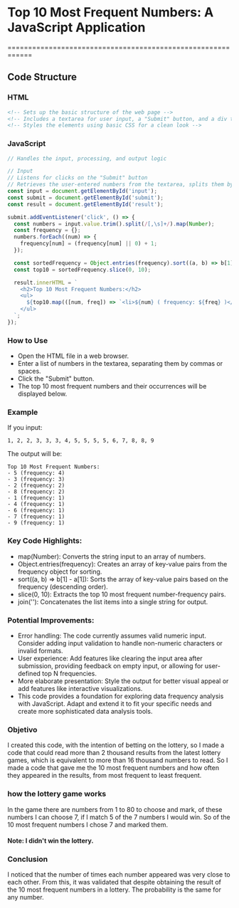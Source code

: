 
# Top 10 Most Frequent Numbers: A JavaScript Application
============================================================

## Code Structure

### HTML
```html
<!-- Sets up the basic structure of the web page -->
<!-- Includes a textarea for user input, a "Submit" button, and a div to display the results -->
<!-- Styles the elements using basic CSS for a clean look -->
````
### JavaScript
```javascript
// Handles the input, processing, and output logic

// Input
// Listens for clicks on the "Submit" button
// Retrieves the user-entered numbers from the textarea, splits them by commas or spaces, and converts them to numeric values
const input = document.getElementById('input');
const submit = document.getElementById('submit');
const result = document.getElementById('result');

submit.addEventListener('click', () => {
  const numbers = input.value.trim().split(/[,\s]+/).map(Number);
  const frequency = {};
  numbers.forEach((num) => {
    frequency[num] = (frequency[num] || 0) + 1;
  });

  const sortedFrequency = Object.entries(frequency).sort((a, b) => b[1] - a[1]);
  const top10 = sortedFrequency.slice(0, 10);

  result.innerHTML = `
    <h2>Top 10 Most Frequent Numbers:</h2>
    <ul>
      ${top10.map(([num, freq]) => `<li>${num} ( frequency: ${freq} )</li>`).join('')}
    </ul>
  `;
});
```
### How to Use
- Open the HTML file in a web browser.
- Enter a list of numbers in the textarea, separating them by commas or spaces.
- Click the "Submit" button.
- The top 10 most frequent numbers and their occurrences will be displayed below.
### Example
If you input:
```
1, 2, 2, 3, 3, 3, 4, 5, 5, 5, 5, 6, 7, 8, 8, 9
```
The output will be:

```
Top 10 Most Frequent Numbers:
- 5 (frequency: 4)
- 3 (frequency: 3)
- 2 (frequency: 2)
- 8 (frequency: 2)
- 1 (frequency: 1)
- 4 (frequency: 1)
- 6 (frequency: 1)
- 7 (frequency: 1)
- 9 (frequency: 1)
```
### Key Code Highlights:

- map(Number): Converts the string input to an array of numbers.
- Object.entries(frequency): Creates an array of key-value pairs from the frequency object for sorting.
- sort((a, b) => b[1] - a[1]): Sorts the array of key-value pairs based on the frequency (descending order).
- slice(0, 10): Extracts the top 10 most frequent number-frequency pairs.
- join(''): Concatenates the list items into a single string for output.
  
### Potential Improvements:

- Error handling: The code currently assumes valid numeric input. Consider adding input validation to handle non-numeric characters or invalid formats.
- User experience: Add features like clearing the input area after submission, providing feedback on empty input, or allowing for user-defined top N frequencies.
- More elaborate presentation: Style the output for better visual appeal or add features like interactive visualizations.
- This code provides a foundation for exploring data frequency analysis with JavaScript. Adapt and extend it to fit your specific needs and create more sophisticated data analysis tools.

### Objetivo 

I created this code, with the intention of betting on the lottery, so I made a code that could read more than 2 thousand results from the latest lottery games, which is equivalent to more than 16 thousand numbers to read. So I made a code that gave me the 10 most frequent numbers and how often they appeared in the results, from most frequent to least frequent.

### how the lottery game works 

In the game there are numbers from 1 to 80 to choose and mark, of these numbers I can choose 7, if I match 5 of the 7 numbers I would win. So of the 10 most frequent numbers I chose 7 and marked them. 
#### Note: I didn't win the lottery.

### Conclusion
I noticed that the number of times each number appeared was very close to each other.
From this, it was validated that despite obtaining the result of the 10 most frequent numbers in a lottery. The probability is the same for any number.






